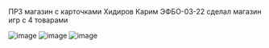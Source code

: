 ПР3 магазин с карточками Хидиров Карим ЭФБО-03-22
сделал магазин игр с 4 товарами

![image](https://github.com/user-attachments/assets/feed9b36-a5bd-4ee1-9298-9ece3bc5b1c0)
![image](https://github.com/user-attachments/assets/36b949b8-8119-4b70-8e83-021ef57ba78d)
![image](https://github.com/user-attachments/assets/32ad72cf-8756-4979-bcf0-683ad2a80f07)

